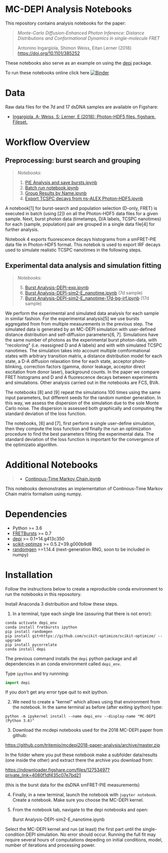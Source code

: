 # MC-DEPI Analysis Notebooks

This repository contains analysis notebooks for the paper:

> *Monte-Carlo Diffusion-Enhanced Photon Inference:*
> *Distance Distributions and Conformational Dynamics in single-molecule FRET*
>
> Antonino Ingargiola, Shimon Weiss, Eitan Lerner (2018) https://doi.org/10.1101/385252

These notebooks also serve as an example on using the [depi](https://github.com/opensmfs/depi) package.

To run these notebooks online click here [![Binder](https://mybinder.org/badge.svg)](https://mybinder.org/v2/gh/tritemio/mcdepi2018-paper-analysis/master)

# Data
Raw data files for the 7d and 17 dsDNA samples are available on Figshare:

- [Ingargiola, A; Weiss, S; Lerner, E (2018): Photon-HDF5 files. figshare. Fileset.](https://doi.org/10.6084/m9.figshare.6931271)

# Workflow Overview

## Preprocessing: burst search and grouping
> *Notebooks:*
> 1. [PIE Analysis and save bursts.ipynb](https://nbviewer.jupyter.org/github/tritemio/mcdepi2018-paper-analysis/blob/master/PIE%20Analysis%20and%20save%20bursts.ipynb)
> 2. [Batch run notebook.ipynb
](https://nbviewer.jupyter.org/github/tritemio/mcdepi2018-paper-analysis/blob/master/Batch%20run%20notebook.ipynb)
> 3. [Group Results by Name.ipynb ](https://nbviewer.jupyter.org/github/tritemio/mcdepi2018-paper-analysis/blob/master/Group%20Results%20by%20Name.ipynb)
> 4. [Export TCSPC decays from ns-ALEX Photon-HDF5.ipynb](https://nbviewer.jupyter.org/github/tritemio/mcdepi2018-paper-analysis/blob/master/Export%20TCSPC%20decays%20from%20ns-ALEX%20Photon-HDF5.ipynb)

A notebook[1] for burst-search and population selection (D-only, FRET)
is executed in batch (using [2]) on all the Photon-HDF5 data files for a given sample. 
Next, burst photon data (timetamps, D/A labels, TCSPC nanotimes) for each (sample, population) pair 
are grouped in a single data file[4] for further analysis.

Notebook 4 exports fluorescence decays histograms from a smFRET-PIE data file in Photon-HDF5 format.
This notebok is used to export IRF decays used to simulate realistic TCSPC nanotimes in the following steps.

## Experimental data analysis and simulation fitting
> *Notebooks:*
>
> 5. [Burst Analysis-DEPI-exp.ipynb](https://nbviewer.jupyter.org/github/tritemio/mcdepi2018-paper-analysis/blob/master/Burst%20Analysis-DEPI-exp.ipynb)
> 6. [Burst Analysis-DEPI-sim2-E_nanotime.ipynb](https://nbviewer.jupyter.org/github/tritemio/mcdepi2018-paper-analysis/blob/master/Burst%20Analysis-DEPI-sim2-E_nanotime.ipynb) (7d sample)
> 7. [Burst Analysis-DEPI-sim2-E_nanotime-17d-bg-irf.ipynb](https://nbviewer.jupyter.org/github/tritemio/mcdepi2018-paper-analysis/blob/master/Burst%20Analysis-DEPI-sim2-E_nanotime-17d-bg-irf.ipynb) (17d sample)

We perform the experimental and simulated data analysis for each sample in similar fashion. 
For the experimental analysis[5] we use bursts aggregated from from multiple measurements in the previous step.
The simulated data is generated by an MC-DEPI simulation with user-defined distance distribution and self-diffusion
parameters[6, 7]. Simulations have the same number of photons as the experimental burst photon-data, with "recoloring"
(i.e. reassigned D and A labels) and with with simulated TCSPC nanotimes. The simulation takes into
account multiple comformational states with arbitrary transition matrix, a distance distribution model for each state,
a D-A diffusion relaxation time for each state, acceptor photo-blinking, correction factors (gamma, donor leakage,
acceptor direct excitation from donor laser), background counts.
In the paper we compare FRET histograms and D and A fluorescence decays between experiments and simulations. 
Other analysis carried out in the notebooks are FCS, BVA.

The notebooks [8] and [9] repeat the simulations 100 times using the same input parameters, but different seeds 
for the random number generation. In this way, we assess the dispersion of the simulation due to the sole 
Monte Carlo noise. The dispersion is assessed both graphically and computing the standard deviation of the 
loss function.

The notebooks, [6] and [7], first perform a single user-define simulation, then they compute the loss function
and finally the run an optimization procedure to find the best parameters fitting the experimental data.
The standard deviation of the loss function is important for the convergence of the optimizatio algorithm.

# Additional Notebooks
> - [Continous-Time Markov Chain.ipynb](https://nbviewer.jupyter.org/github/tritemio/mcdepi2018-paper-analysis/blob/master/Continous-Time%20Markov%20Chain.ipynb)

This notebooks demonstrates an implementation of Continous-Time Markov Chain matrix formalism using numpy.

# Dependencies

- Python >= 3.6
- [FRETBursts](https://fretbursts.readthedocs.io) >= 0.7
- [depi](https://github.com/opensmfs/depi) >= 0.1+14.g413c350
- [scikit-optimze](https://scikit-optimize.github.io/) >= 0.5.2+39.g000b9d8
- [randomgen](https://bashtage.github.io/randomgen/) ==1.14.4 (next-generation RNG, soon to be included in numpy)

# Installation

Follow the instructions below to create a reproducible conda environment to run the notebooks in this reposotory.

Install Anaconda 3 distribuition and follow these steps.

1) In a terminal, type each single line (assuring that there is not error):

```
conda activate depi_env
conda install fretbursts ipython
pip install randomgen
pip install git+https://github.com/scikit-optimize/scikit-optimize/ --upgrade
pip install pycorrelate
conda install depi
```

The previous command installs the `depi` python package and all dependencies in an conda environment called `depi_env`.

Type `ipython` and try runnning:

```python
import depi
```

If you don't get any error type quit to exit ipython.

2) We need to create a "kernel" which allows using that environment from the notebook. 
   In the same terminal as before (after exiting ipython) type:

```
python -m ipykernel install --name depi_env --display-name "MC-DEPI (Python 3.6)"
```

3) Download the mcdepi notebooks used for the 2018 MC-DEPI paper from github:

https://github.com/tritemio/mcdepi2018-paper-analysis/archive/master.zip

In the folder where you put these notebook make a subfolder data/results 
(one inside the other) and extract there the archive you download from:

https://ndownloader.figshare.com/files/12753497?private_link=4080f1df435c07e7bd21

(this is the burst data for the dsDNA smFRET-PIE measurements)

4) Finally, in a new terminal, launch the notebook with `jupyter notebook`. Create a notebook. Make sure you choose the MC-DEPI kernel.

5) From the notebook tab, navigate to the depi notebooks and open:

     Burst Analysis-DEPI-sim2-E_nanotime.ipynb

Select the MC-DEPI kernel and run (at least) the first part until the single-condition DEPI simulation. No error should occur.
Running the full fit may require several hours of computations depeding on initial conditions, model, number of iterations and 
processing power.


